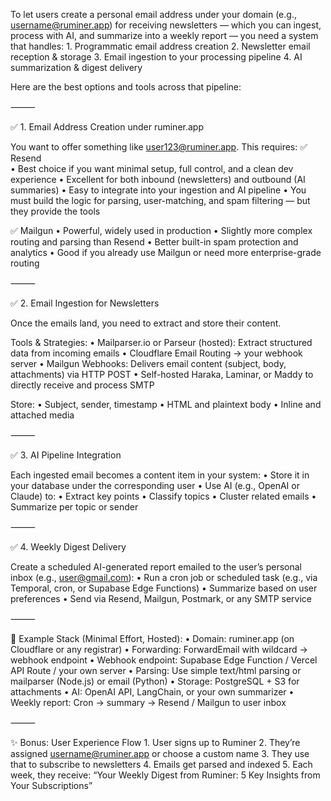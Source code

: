 To let users create a personal email address under your domain (e.g., username@ruminer.app) for receiving newsletters — which you can ingest, process with AI, and summarize into a weekly report — you need a system that handles:
	1.	Programmatic email address creation
	2.	Newsletter email reception & storage
	3.	Email ingestion to your processing pipeline
	4.	AI summarization & digest delivery

Here are the best options and tools across that pipeline:

⸻

✅ 1. Email Address Creation under ruminer.app

You want to offer something like user123@ruminer.app. This requires:
✅ Resend  
	•	Best choice if you want minimal setup, full control, and a clean dev experience
	•	Excellent for both inbound (newsletters) and outbound (AI summaries)
	•	Easy to integrate into your ingestion and AI pipeline
	•	You must build the logic for parsing, user-matching, and spam filtering — but they provide the tools

✅ Mailgun
	•	Powerful, widely used in production
	•	Slightly more complex routing and parsing than Resend
	•	Better built-in spam protection and analytics
	•	Good if you already use Mailgun or need more enterprise-grade routing

⸻

✅ 2. Email Ingestion for Newsletters

Once the emails land, you need to extract and store their content.

Tools & Strategies:
	•	Mailparser.io or Parseur (hosted): Extract structured data from incoming emails
	•	Cloudflare Email Routing → your webhook server
	•	Mailgun Webhooks: Delivers email content (subject, body, attachments) via HTTP POST
	•	Self-hosted Haraka, Laminar, or Maddy to directly receive and process SMTP

Store:
	•	Subject, sender, timestamp
	•	HTML and plaintext body
	•	Inline and attached media

⸻

✅ 3. AI Pipeline Integration

Each ingested email becomes a content item in your system:
	•	Store it in your database under the corresponding user
	•	Use AI (e.g., OpenAI or Claude) to:
	•	Extract key points
	•	Classify topics
	•	Cluster related emails
	•	Summarize per topic or sender

⸻

✅ 4. Weekly Digest Delivery

Create a scheduled AI-generated report emailed to the user’s personal inbox (e.g., user@gmail.com):
	•	Run a cron job or scheduled task (e.g., via Temporal, cron, or Supabase Edge Functions)
	•	Summarize based on user preferences
	•	Send via Resend, Mailgun, Postmark, or any SMTP service

⸻

🔧 Example Stack (Minimal Effort, Hosted):
	•	Domain: ruminer.app (on Cloudflare or any registrar)
	•	Forwarding: ForwardEmail with wildcard → webhook endpoint
	•	Webhook endpoint: Supabase Edge Function / Vercel API Route / your own server
	•	Parsing: Use simple text/html parsing or mailparser (Node.js) or email (Python)
	•	Storage: PostgreSQL + S3 for attachments
	•	AI: OpenAI API, LangChain, or your own summarizer
	•	Weekly report: Cron → summary → Resend / Mailgun to user inbox

⸻

✨ Bonus: User Experience Flow
	1.	User signs up to Ruminer
	2.	They’re assigned username@ruminer.app or choose a custom name
	3.	They use that to subscribe to newsletters
	4.	Emails get parsed and indexed
	5.	Each week, they receive:
“Your Weekly Digest from Ruminer: 5 Key Insights from Your Subscriptions”
